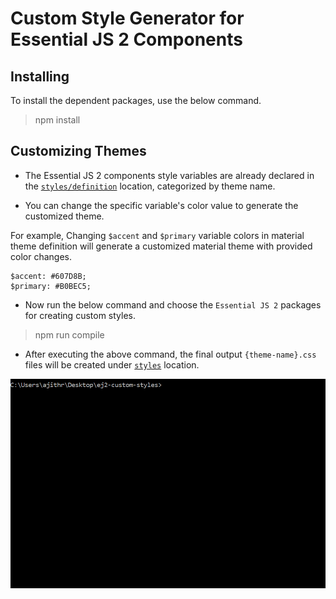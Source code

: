 # Custom Style Generator for Essential JS 2 Components

## Installing

To install the dependent packages, use the below command.

> npm install

## Customizing Themes

- The Essential JS 2 components style variables are already declared in the [`styles/definition`](https://github.com/SyncfusionSamples/ej2-custom-styles/tree/master/styles/definition) location, categorized by theme name.

- You can change the specific variable's color value to generate the customized theme.

For example, Changing `$accent` and `$primary` variable colors in material theme definition will generate a customized material theme with provided color changes.
```
$accent: #607D8B;
$primary: #B0BEC5;
```
- Now run the below command and choose the `Essential JS 2` packages for creating custom styles.

> npm run compile

- After executing the above command, the final output `{theme-name}.css` files will be created under [`styles`](https://github.com/SyncfusionSamples/ej2-custom-styles/tree/master/styles) location.

![demo](images/demo.gif)
